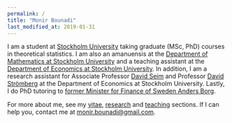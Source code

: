 ```yaml
---
permalink: /
title: "Monir Bounadi"
last_modified_at: 2019-01-31
---
```


I am a student at [Stockholm University](https://www.su.se/english/) taking graduate (MSc, PhD) courses in theoretical statistics. I am also an amanuensis at the [Department of Mathematics at Stockholm University](https://www.math.su.se/english/) and a teaching assistant at the [Department of Economics at Stockholm University](https://www.ne.su.se/english/). In addition, I am a research assistant for Associate Professor [David Seim](http://www.davidseim.com/) and Professor [David Strömberg](http://perseus.iies.su.se/~dstro/) at the Department of Economics at Stockholm University. Lastly, I do PhD tutoring to [former Minister for Finance of Sweden Anders Borg](https://en.wikipedia.org/wiki/Anders_Borg).

For more about me, see my [vitae](https://monirbounadi.github.io/monirbounadi/vitae/), [research](https://monirbounadi.github.io/monirbounadi/research/) and [teaching](https://monirbounadi.github.io/monirbounadi/teaching/) sections. If I can help you, contact me at [monir.bounadi@gmail.com](mailto:monir.bounadi@gmail.com). 
